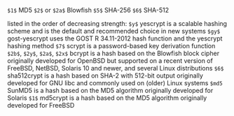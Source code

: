 
`$1$`  MD5
`$2$` or `$2a$` Blowfish
`$5$`  SHA-256
`$6$`  SHA-512

listed in the order of decreasing strength:
`$y$` 	yescrypt is a scalable hashing scheme and is the default and recommended choice in new systems
`$gy$` 	gost-yescrypt uses the GOST R 34.11-2012 hash function and the yescrypt hashing method
`$7$` 	scrypt is a password-based key derivation function
`$2b$`, `$2y$`, `$2a$`, `$2x$` 	bcrypt is a hash based on the Blowfish block cipher originally developed for OpenBSD but supported on a recent version of FreeBSD, NetBSD, Solaris 10 and newer, and several Linux distributions
`$6$` 	sha512crypt is a hash based on SHA-2 with 512-bit output originally developed for GNU libc and commonly used on (older) Linux systems
`$md5` 	SunMD5 is a hash based on the MD5 algorithm originally developed for Solaris
`$1$` 	md5crypt is a hash based on the MD5 algorithm originally developed for FreeBSD


